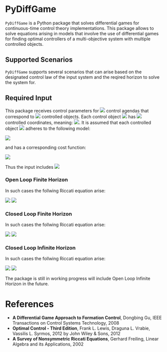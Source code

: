 # PyDiffGame

`PyDiffGame` is a Python package that solves differential games for continuous-time control theory implementations.
This package allows to solve equations arising in models that involve the use of differential games
for finding optimal controllers of a multi-objective system with multiple controlled objects.

## Supported Scenarios
`PyDiffGame` supports several scenarios that can arise based on the designated control law 
of the input system  and the reqired horizon to solve the system for. 

## Required Input
This package receives control parameters for <img src="https://render.githubusercontent.com/render/math?math=m"> control agendas that correspond to <img src="https://render.githubusercontent.com/render/math?math=m"> controlled objects.
Each control object <img src="https://render.githubusercontent.com/render/math?math=x_i"> has <img src="https://render.githubusercontent.com/render/math?math=n"> controlled coordinates, meaning:
<img src="https://render.githubusercontent.com/render/math?math=x_i \in \mathbb{R}^n \ : \ \forall 1 \leq i \leq m">.
It is assumed that each controlled object <img src="https://render.githubusercontent.com/render/math?math=x_i"> adheres to the following model:

<img src="https://render.githubusercontent.com/render/math?math=\dot{x_i} = A_i x_i %2B B_i u_i \ : \ A_i, B_i \in \mathbb{R}^{n \times n}, u_i \in  \mathbb{R}^n">

and has a corresponding cost function:

<img src="https://render.githubusercontent.com/render/math?math=J_i = \int_0^{T_{i}} (x_i^TQ_ix_i %2B u_i^TR_iu_i)dt \ : \ Q_i, R_i \in \mathbb{R}^{n \times n}">

Thus the input includes <img src="https://render.githubusercontent.com/render/math?math=\{ A_i \}_{i=1}^m, \{ B_i \}_{i=1}^m, \{ Q_i \}_{i=1}^m, \{ R_i \}_{i=1}^m">
### Open Loop Finite Horizon

In such cases the follwing Riccati equation arise:

<img src="https://render.githubusercontent.com/render/math?math=\frac{dP_i}{dt} = - A^T P_i - P_i A - Q_i %2B P_i \sum_{j=1}^m S_j P_j  \ : \ \forall 1 \leq i \leq m">
<img src="https://render.githubusercontent.com/render/math?math=S_j = B_j R_j^{-1} B_j^T">

### Closed Loop Finite Horizon

In such cases the follwing Riccati equation arise:

<img src="https://render.githubusercontent.com/render/math?math=\frac{dP_i}{dt} = - A^T P_i - P_i A - Q_i %2B P_i \big(\sum_{j=1}^m S_j P_j\big)  %2B \big(\sum_{\substack{j=1 \\ j \neq i}}^mP_jS_j\big)  P_i\ : \ \forall 1 \leq i \leq m">
<img src="https://render.githubusercontent.com/render/math?math=S_j = B_j R_j^{-1} B_j^T">

### Closed Loop Infinite Horizon

In such cases the follwing Riccati equation arise:

<img src="https://render.githubusercontent.com/render/math?math=0 = P_i A_c %2B A_c^T P_i %2B Q_i %2B \sum_{j=1}^m P_jB_j R_{jj}^{-T}R_{ij}R_{jj}^{-1}B_j^TP_j \ : \ \forall 1 \leq i \leq m">
<img src="https://render.githubusercontent.com/render/math?math=A_c = A - \sum_{i=1}^m S_iP_i \ , \ S_i = B_i R_{ii}^{-1}B_i^T">

The package is still in working progress will include Open Loop Infinite Horizon in the future.

# References
- **A Differential Game Approach to Formation Control**, Dongbing Gu, IEEE Transactions on Control Systems Technology, 2008
- **Optimal Control - Third Edition**, Frank L. Lewis, Draguna L. Vrabie, Vassilis L. Syrmos, 2012 by John Wiley & Sons, 2012
- **A Survey of Nonsymmetric Riccati Equations**, Gerhard Freiling, Linear Algebra and its Applications, 2002
